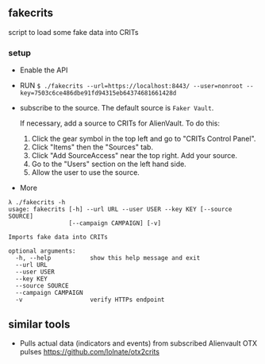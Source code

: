 ## fakecrits

script to load some fake data into CRITs

### setup
* Enable the API
* RUN `$ ./fakecrits --url=https://localhost:8443/ --user=nonroot --key=7503c6ce486dbe91fd94315eb64374681661428d`
* subscribe to the source. The default source is `Faker Vault`.

    If necessary, add a source to CRITs for AlienVault. To do this:

    1. Click the gear symbol in the top left and go to "CRITs Control Panel".
    2. Click "Items" then the "Sources" tab.
    3. Click "Add SourceAccess" near the top right. Add your source.
    4. Go to the "Users" section on the left hand side.
    5. Allow the user to use the source.

* More

``` shell
λ ./fakecrits -h
usage: fakecrits [-h] --url URL --user USER --key KEY [--source SOURCE]
                 [--campaign CAMPAIGN] [-v]

Imports fake data into CRITs

optional arguments:
  -h, --help           show this help message and exit
  --url URL
  --user USER
  --key KEY
  --source SOURCE
  --campaign CAMPAIGN
  -v                   verify HTTPs endpoint
```

## similar tools

* Pulls actual data (indicators and events) from subscribed Alienvault OTX pulses https://github.com/lolnate/otx2crits
